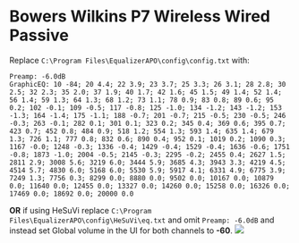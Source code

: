 # Bowers Wilkins P7 Wireless Wired Passive
Replace `C:\Program Files\EqualizerAPO\config\config.txt` with:
```
Preamp: -6.0dB
GraphicEQ: 10 -84; 20 4.4; 22 3.9; 23 3.7; 25 3.3; 26 3.1; 28 2.8; 30 2.5; 32 2.3; 35 2.0; 37 1.9; 40 1.7; 42 1.6; 45 1.5; 49 1.4; 52 1.4; 56 1.4; 59 1.3; 64 1.3; 68 1.2; 73 1.1; 78 0.9; 83 0.8; 89 0.6; 95 0.2; 102 -0.1; 109 -0.5; 117 -0.8; 125 -1.0; 134 -1.2; 143 -1.2; 153 -1.3; 164 -1.4; 175 -1.1; 188 -0.7; 201 -0.7; 215 -0.5; 230 -0.5; 246 -0.3; 263 -0.1; 282 0.1; 301 0.1; 323 0.2; 345 0.4; 369 0.6; 395 0.7; 423 0.7; 452 0.8; 484 0.9; 518 1.2; 554 1.3; 593 1.4; 635 1.4; 679 1.3; 726 1.1; 777 0.8; 832 0.6; 890 0.4; 952 0.1; 1019 0.2; 1090 0.3; 1167 -0.0; 1248 -0.3; 1336 -0.4; 1429 -0.4; 1529 -0.4; 1636 -0.6; 1751 -0.8; 1873 -1.0; 2004 -0.5; 2145 -0.3; 2295 -0.2; 2455 0.4; 2627 1.5; 2811 2.9; 3008 5.6; 3219 6.0; 3444 5.9; 3685 4.3; 3943 3.3; 4219 4.5; 4514 5.7; 4830 6.0; 5168 6.0; 5530 5.9; 5917 4.1; 6331 4.9; 6775 3.9; 7249 1.3; 7756 0.3; 8299 0.0; 8880 0.0; 9502 0.0; 10167 0.0; 10879 0.0; 11640 0.0; 12455 0.0; 13327 0.0; 14260 0.0; 15258 0.0; 16326 0.0; 17469 0.0; 18692 0.0; 20000 0.0
```
**OR** if using HeSuVi replace `C:\Program Files\EqualizerAPO\config\HeSuVi\eq.txt` and omit `Preamp: -6.0dB` and instead set Global volume in the UI for both channels to **-60**.
![](https://raw.githubusercontent.com/jaakkopasanen/AutoEq/master/results/Headphone.com/innerfidelity/onear/Bowers%20Wilkins%20P7%20Wireless%20Wired%20Passive/Bowers%20Wilkins%20P7%20Wireless%20Wired%20Passive.png)